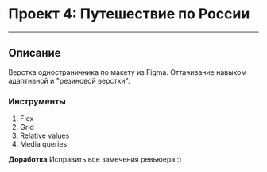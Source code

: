 # Проект 4: Путешествие по России 
_________________________________

## Описание 
Верстка одностраничника по макету из Figma. Оттачивание навыком адаптивной и "резиновой верстки". 

### Инструменты 
1. Flex 
2. Grid 
3. Relative values 
4. Media queries 

**Доработка** 
Исправить все замечения ревьюера :) 

